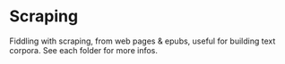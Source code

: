# Scraping

Fiddling with scraping, from web pages & epubs, useful for building text corpora. See each folder for more infos.
